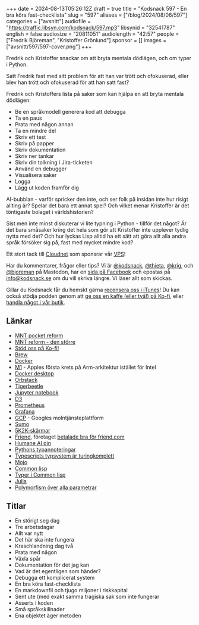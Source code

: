  +++
date = 2024-08-13T05:26:12Z
draft = true
title = "Kodsnack 597 - En bra köra fast-checklista"
slug = "597"
aliases = ["/blog/2024/08/06/597"]
categories = ["avsnitt"]
audiofile = "https://traffic.libsyn.com/kodsnack/597.mp3"
libsynid = "32541787"
english = false
audiosize = "20811051"
audiolength = "42:57"
people = ["Fredrik Björeman", "Kristoffer Grönlund"]
sponsor = []
images = ["avsnitt/597/597-cover.png"]
+++

Fredrik och Kristoffer snackar om att bryta mentala dödlägen, och om typer i Python.

Satt Fredrik fast med sitt problem för att han var trött och ofokuserad, eller blev han trött och ofokuserad för att han satt fast?

Fredrik och Kristoffers lista på saker som kan hjälpa en att bryta mentala dödlägen:
* Be en språkmodell generera kod att debugga
* Ta en paus
* Prata med någon annan
* Ta en mindre del
* Skriv ett test
* Skriv på papper
* Skriv dokumentation
* Skriv ner tankar
* Skriv din tolkning i Jira-ticketen
* Använd en debugger
* Visualisera saker
* Logga
* Lägg ut koden framför dig

AI-bubblan - varför spricker den inte, och ser folk på insidan inte hur risigt allting är? Spelar det bara ett annat spel? Och vilket menar Kristoffer är det töntigaste bolaget i världshistorien?

Sist men inte minst diskuterar vi lite typning i Python - tillför det något? Är det bara småsaker kring det hela som gör att Kristoffer inte upplever tydlig nytta med det? Och hur lyckas Lisp alltid ha ett sätt att göra allt alla andra språk försöker sig på, fast med mycket mindre kod?

Ett stort tack till [Cloudnet](https://www.cloudnet.se) som sponsrar vår [VPS](https://en.wikipedia.org/wiki/Virtual_private_server)!

Har du kommentarer, frågor eller tips? Vi är [@kodsnack](https://social.podsnack.se/@kodsnack), [@thieta](https://6510.nu/@thieta), [@krig](https://6510.nu/@krig), och [@bjoreman](https://toot.cafe/@bjoreman) på Mastodon, har en [sida på Facebook](https://www.facebook.com/) och epostas på [info@kodsnack.se](mailto:info@kodsnack.se) om du vill skriva längre. Vi läser allt som skickas.

Gillar du Kodsnack får du hemskt gärna [recensera oss i iTunes](https://itunes.apple.com/se/podcast/kodsnack/id561631498?l=en)! Du kan också stödja podden genom att <a href="https://ko-fi.com/kodsnack" rel="payment">ge oss en kaffe (eller två!) på Ko-fi</a>, eller [handla något i vår butik](https://shop.spreadshirt.se/kodsnack/).

## Länkar
* [MNT pocket reform](https://www.crowdsupply.com/mnt/pocket-reform)
* [MNT reform - den större](https://www.crowdsupply.com/mnt/reform)
* [Stöd oss på Ko-fi!](https://ko-fi.com/kodsnack)
* [Brew](https://brew.sh/)
* [Docker](https://en.wikipedia.org/wiki/Docker_%28software%29)
* [M1](https://en.wikipedia.org/wiki/Apple_M1) - Apples första krets på Arm-arkitektur istället för Intel
* [Docker desktop](https://www.docker.com/products/docker-desktop/)
* [Orbstack](https://orbstack.dev/)
* [Tigerbeetle](https://tigerbeetle.com/)
* [Jupyter notebook](https://jupyter.org/)
* [D3](https://d3js.org/)
* [Prometheus](https://prometheus.io/)
* [Grafana](https://grafana.com/)
* [GCP](https://en.wikipedia.org/wiki/Google_Cloud_Platform) - Googles molntjänsteplattform
* [Sumo](https://www.sumologic.com/)
* [5K2K-skärmar](https://www.amazon.com/5k2k-monitor/s?k=5k2k+monitor)
* [Friend](https://www.theverge.com/2024/7/30/24207029/friend-ai-companion-gadget), företaget [betalade bra för friend.com](https://www.theverge.com/2024/7/30/24210034/friend-ceo-spent-most-of-the-companys-money-buying-friend-com)
* [Humane AI pin](https://www.theverge.com/24126502/humane-ai-pin-review)
* [Pythons typannoteringar](https://docs.python.org/3/library/typing.html)
* [Typescripts typsystem är turingkomplett](https://github.com/microsoft/TypeScript/issues/14833)
* [Mojo](https://www.modular.com/mojo)
* [Common lisp](https://en.wikipedia.org/wiki/Common_Lisp)
* [Typer i Common lisp](https://lispcookbook.github.io/cl-cookbook/type.html)
* [Julia](https://julialang.org/)
* [Polymorfism över alla parametrar](https://en.wikipedia.org/wiki/Parametric_polymorphism)

## Titlar
* En störigt seg dag
* Tre arbetsdagar
* Allt var nytt
* Det här ska inte fungera
* Kraschlandning dag två
* Prata med någon
* Växla spår
* Dokumentation för det jag kan
* Vad är det egentligen som händer?
* Debugga ett komplicerat system
* En bra köra fast-checklista
* En markdownfil och tjugo miljoner i riskkapital
* Sent ute (med exakt samma tragiska sak som inte fungerar
* Asserts i koden
* Små språkskillnader
* Ena objektet äger metoden